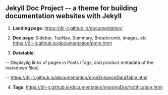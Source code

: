 ## Jekyll Doc Project -- a theme for building documentation websites with Jekyll

1. **Landing page**: https://dli-it.github.io/documentation/

2. **Doc page**: 
Sidebar, TopNav, Summary, Breadcrumb, images, etc
https://dli-it.github.io/documentation/pmm.html

3. **Datatable**: 

  -- Displayiig links of pages in Posts (Tags, and product metadata of the markdown files) 

  -- https://dli-it.github.io/documentation/prodEnhanceDataTable.html

4. **Tags**: https://dli-it.github.io/documentation/missingDocNotification.html
